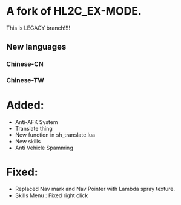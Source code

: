 # A fork of HL2C_EX-MODE. 
This is LEGACY branch!!!! 
  
## New languages  
  
### Chinese-CN  
### Chinese-TW  
  
  
# Added:  
- Anti-AFK System  
- Translate thing
- New function in sh_translate.lua  
- New skills  
- Anti Vehicle Spamming  
  
  
# Fixed:  
- Replaced Nav mark and Nav Pointer with Lambda spray texture.  
- Skills Menu : Fixed right click
